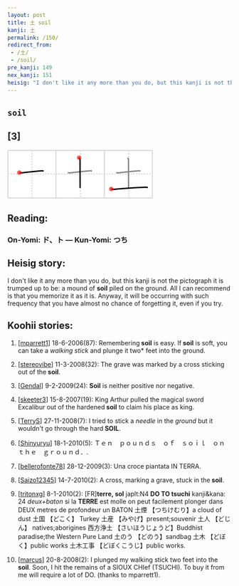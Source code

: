 ```yaml
---
layout: post
title: 土 soil
kanji: 土
permalink: /150/
redirect_from:
 - /土/
 - /soil/
pre_kanji: 149
nex_kanji: 151
heisig: "I don't like it any more than you do, but this kanji is not the pictograph it is trumped up to be: a mound of <b>soil</b> piled on the ground. All I can recommend is that you memorize it as it is. Anyway, it will be occurring with such frequency that you have almost no chance of forgetting it, even if you try."
---
```


## `soil`

## [3]

<div class="stroke"><img src="../images/E59C9F.png" /></div>

## Reading:

### On-Yomi: ド、ト &mdash; Kun-Yomi: つち

## Heisig story:

I don't like it any more than you do, but this kanji is not the pictograph it is trumped up to be: a mound of <b>soil</b> piled on the ground. All I can recommend is that you memorize it as it is. Anyway, it will be occurring with such frequency that you have almost no chance of forgetting it, even if you try.

## Koohii stories:

1) [<a href="http://kanji.koohii.com/profile/mparrett1">mparrett1</a>] 18-6-2006(87): Remembering<strong> soil</strong> is easy. If<strong> soil</strong> is soft, you can take a <em>walking stick</em> and plunge it two* feet into the ground.

2) [<a href="http://kanji.koohii.com/profile/stereovibe">stereovibe</a>] 11-3-2008(32): The grave was marked by a cross sticking out of the<strong> soil</strong>.

3) [<a href="http://kanji.koohii.com/profile/Gendal">Gendal</a>] 9-2-2009(24): <strong>Soil</strong> is neither positive nor negative.

4) [<a href="http://kanji.koohii.com/profile/skeeter3">skeeter3</a>] 15-8-2007(19): King Arthur pulled the magical sword Excalibur out of the hardened<strong> soil</strong> to claim his place as king.

5) [<a href="http://kanji.koohii.com/profile/TerryS">TerryS</a>] 27-11-2008(7): I tried to stick a <em>needle</em> in the <em>ground</em> but it wouldn&#039;t go through the hard<strong> SOIL</strong>.

6) [<a href="http://kanji.koohii.com/profile/Shinyuryu">Shinyuryu</a>] 18-1-2010(5): Ｔｅｎ　ｐｏｕｎｄｓ　ｏｆ　ｓｏｉｌ　ｏｎ　ｔｈｅ　ｇｒｏｕｎｄ．.

7) [<a href="http://kanji.koohii.com/profile/bellerofonte78">bellerofonte78</a>] 28-12-2009(3): Una croce piantata IN TERRA.

8) [<a href="http://kanji.koohii.com/profile/Saizo12345">Saizo12345</a>] 14-7-2010(2): A cross, marking a grave, stuck in the<strong> soil</strong>.

9) [<a href="http://kanji.koohii.com/profile/tritonxg">tritonxg</a>] 8-1-2010(2): [FR]<strong>terre, sol</strong> japlt:N4 <strong>DO TO tsuchi</strong> kanji&amp;kana: 24 <em>deux+baton</em> si la <strong>TERRE</strong> est molle on peut facilement plonger dans DEUX metres de profondeur un BATON 土煙 【つちけむり】a cloud of dust 土国 【どこく】 Turkey 土産 【みやげ】present;souvenir 土人 【どじん】 natives;aborigines 西方浄土 【さいほうじょうど】Buddhist paradise;the Western Pure Land 土のう 【どのう】sandbag 土木 【どぼく】public works 土木工事 【どぼくこうじ】public works.

10) [<a href="http://kanji.koohii.com/profile/marcus">marcus</a>] 20-8-2008(2): I plunged my walking stick two feet into the<strong> soil</strong>. Soon, I hit the remains of a SIOUX CHIef (TSUCHI). To buy it from me will require a lot of DO. (thanks to mparrett1).
